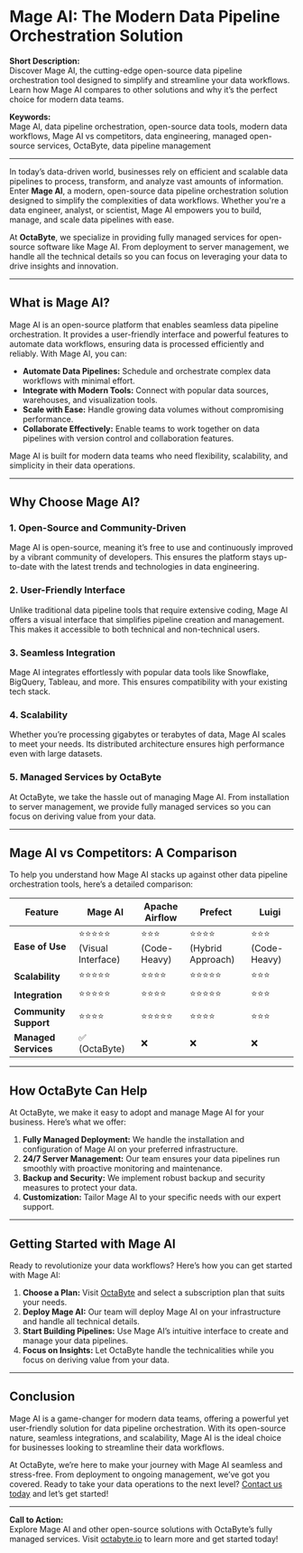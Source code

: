 # Mage AI: The Modern Data Pipeline Orchestration Solution

**Short Description:**  
Discover Mage AI, the cutting-edge open-source data pipeline orchestration tool designed to simplify and streamline your data workflows. Learn how Mage AI compares to other solutions and why it’s the perfect choice for modern data teams.

**Keywords:**  
Mage AI, data pipeline orchestration, open-source data tools, modern data workflows, Mage AI vs competitors, data engineering, managed open-source services, OctaByte, data pipeline management

---

In today’s data-driven world, businesses rely on efficient and scalable data pipelines to process, transform, and analyze vast amounts of information. Enter **Mage AI**, a modern, open-source data pipeline orchestration solution designed to simplify the complexities of data workflows. Whether you're a data engineer, analyst, or scientist, Mage AI empowers you to build, manage, and scale data pipelines with ease.

At **OctaByte**, we specialize in providing fully managed services for open-source software like Mage AI. From deployment to server management, we handle all the technical details so you can focus on leveraging your data to drive insights and innovation.

---

## What is Mage AI?

Mage AI is an open-source platform that enables seamless data pipeline orchestration. It provides a user-friendly interface and powerful features to automate data workflows, ensuring data is processed efficiently and reliably. With Mage AI, you can:

- **Automate Data Pipelines:** Schedule and orchestrate complex data workflows with minimal effort.
- **Integrate with Modern Tools:** Connect with popular data sources, warehouses, and visualization tools.
- **Scale with Ease:** Handle growing data volumes without compromising performance.
- **Collaborate Effectively:** Enable teams to work together on data pipelines with version control and collaboration features.

Mage AI is built for modern data teams who need flexibility, scalability, and simplicity in their data operations.

---

## Why Choose Mage AI?

### 1. **Open-Source and Community-Driven**
Mage AI is open-source, meaning it’s free to use and continuously improved by a vibrant community of developers. This ensures the platform stays up-to-date with the latest trends and technologies in data engineering.

### 2. **User-Friendly Interface**
Unlike traditional data pipeline tools that require extensive coding, Mage AI offers a visual interface that simplifies pipeline creation and management. This makes it accessible to both technical and non-technical users.

### 3. **Seamless Integration**
Mage AI integrates effortlessly with popular data tools like Snowflake, BigQuery, Tableau, and more. This ensures compatibility with your existing tech stack.

### 4. **Scalability**
Whether you’re processing gigabytes or terabytes of data, Mage AI scales to meet your needs. Its distributed architecture ensures high performance even with large datasets.

### 5. **Managed Services by OctaByte**
At OctaByte, we take the hassle out of managing Mage AI. From installation to server management, we provide fully managed services so you can focus on deriving value from your data.

---

## Mage AI vs Competitors: A Comparison

To help you understand how Mage AI stacks up against other data pipeline orchestration tools, here’s a detailed comparison:

| Feature                | Mage AI               | Apache Airflow        | Prefect               | Luigi                 |
|------------------------|-----------------------|-----------------------|-----------------------|-----------------------|
| **Ease of Use**        | ⭐⭐⭐⭐⭐ (Visual Interface) | ⭐⭐⭐ (Code-Heavy)      | ⭐⭐⭐⭐ (Hybrid Approach)| ⭐⭐⭐ (Code-Heavy)      |
| **Scalability**        | ⭐⭐⭐⭐⭐                | ⭐⭐⭐⭐                 | ⭐⭐⭐⭐⭐                | ⭐⭐⭐                  |
| **Integration**        | ⭐⭐⭐⭐⭐                | ⭐⭐⭐⭐                 | ⭐⭐⭐⭐⭐                | ⭐⭐⭐                  |
| **Community Support**  | ⭐⭐⭐⭐                 | ⭐⭐⭐⭐⭐                | ⭐⭐⭐⭐                 | ⭐⭐⭐                  |
| **Managed Services**   | ✅ (OctaByte)         | ❌                    | ❌                    | ❌                    |

---

## How OctaByte Can Help

At OctaByte, we make it easy to adopt and manage Mage AI for your business. Here’s what we offer:

1. **Fully Managed Deployment:** We handle the installation and configuration of Mage AI on your preferred infrastructure.
2. **24/7 Server Management:** Our team ensures your data pipelines run smoothly with proactive monitoring and maintenance.
3. **Backup and Security:** We implement robust backup and security measures to protect your data.
4. **Customization:** Tailor Mage AI to your specific needs with our expert support.

---

## Getting Started with Mage AI

Ready to revolutionize your data workflows? Here’s how you can get started with Mage AI:

1. **Choose a Plan:** Visit [OctaByte](https://octabyte.io) and select a subscription plan that suits your needs.
2. **Deploy Mage AI:** Our team will deploy Mage AI on your infrastructure and handle all technical details.
3. **Start Building Pipelines:** Use Mage AI’s intuitive interface to create and manage your data pipelines.
4. **Focus on Insights:** Let OctaByte handle the technicalities while you focus on deriving value from your data.

---

## Conclusion

Mage AI is a game-changer for modern data teams, offering a powerful yet user-friendly solution for data pipeline orchestration. With its open-source nature, seamless integrations, and scalability, Mage AI is the ideal choice for businesses looking to streamline their data workflows.

At OctaByte, we’re here to make your journey with Mage AI seamless and stress-free. From deployment to ongoing management, we’ve got you covered. Ready to take your data operations to the next level? [Contact us today](https://octabyte.io) and let’s get started!

---

**Call to Action:**  
Explore Mage AI and other open-source solutions with OctaByte’s fully managed services. Visit [octabyte.io](https://octabyte.io) to learn more and get started today!